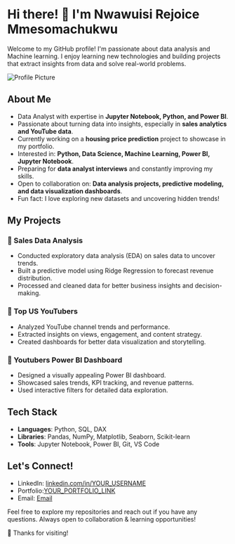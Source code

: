# Hi there! 👋 I'm Nwawuisi Rejoice Mmesomachukwu

Welcome to my GitHub profile! I'm passionate about data analysis and Machine learning. 
I enjoy learning new technologies and building projects that extract insights from data and solve real-world problems.

![Profile Picture](https://[image-link.com](https://github.com/Rejjy-emerald/Rejjy-emerald/blob/d7483d169e6d24f32047fdb8383d1a351277b5c3/profile%20image.jpeg))

##  About Me
-  Data Analyst with expertise in **Jupyter Notebook, Python, and Power BI**.  
-  Passionate about turning data into insights, especially in **sales analytics and YouTube data**.  
-  Currently working on a **housing price prediction** project to showcase in my portfolio.
-  Interested in: **Python, Data Science, Machine Learning, Power BI, Jupyter Notebook**.
-  Preparing for **data analyst interviews** and constantly improving my skills.
-  Open to collaboration on: **Data analysis projects, predictive modeling, and data visualization dashboards**.
-  Fun fact: I love exploring new datasets and uncovering hidden trends!

## My Projects
### 🔹 Sales Data Analysis
- Conducted exploratory data analysis (EDA) on sales data to uncover trends.
- Built a predictive model using Ridge Regression to forecast revenue distribution.
- Processed and cleaned data for better business insights and decision-making.
### 🔹 Top US YouTubers
- Analyzed YouTube channel trends and performance.
- Extracted insights on views, engagement, and content strategy.
- Created dashboards for better data visualization and storytelling.
### 🔹 Youtubers Power BI Dashboard
- Designed a visually appealing Power BI dashboard.
- Showcased sales trends, KPI tracking, and revenue patterns.
- Used interactive filters for detailed data exploration.

## Tech Stack
- **Languages**: Python, SQL, DAX
- **Libraries**: Pandas, NumPy, Matplotlib, Seaborn, Scikit-learn
- **Tools**: Jupyter Notebook, Power BI, Git, VS Code

## Let's Connect!
- LinkedIn: [linkedin.com/in/YOUR_USERNAME](https://www.linkedin.com/in/nwawuisi-rejoice-517b31296)  
- Portfolio:[YOUR_PORTFOLIO_LINK](https://github.com/Rejjy-emerald)
- Email: [Email](emeraldrejjy@gmail.com)  

Feel free to explore my repositories and reach out if you have any questions. Always open to collaboration & learning opportunities!

🔹 Thanks for visiting! 
